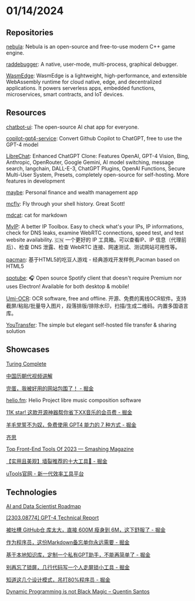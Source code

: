 # 01/14/2024

## Repositories
[nebula](https://github.com/gscept/nebula): Nebula is an open-source and free-to-use modern C++ game engine.

[raddebugger](https://github.com/EpicGames/raddebugger): A native, user-mode, multi-process, graphical debugger.

[WasmEdge](https://github.com/WasmEdge/WasmEdge): WasmEdge is a lightweight, high-performance, and extensible WebAssembly runtime for cloud native, edge, and decentralized applications. It powers serverless apps, embedded functions, microservices, smart contracts, and IoT devices.

## Resources
[chatbot-ui](https://github.com/mckaywrigley/chatbot-ui): The open-source AI chat app for everyone.

[copilot-gpt4-service](https://github.com/aaamoon/copilot-gpt4-service): Convert Github Copilot to ChatGPT, free to use the GPT-4 model

[LibreChat](https://github.com/danny-avila/LibreChat): Enhanced ChatGPT Clone: Features OpenAI, GPT-4 Vision, Bing, Anthropic, OpenRouter, Google Gemini, AI model switching, message search, langchain, DALL-E-3, ChatGPT Plugins, OpenAI Functions, Secure Multi-User System, Presets, completely open-source for self-hosting. More features in development

[maybe](https://github.com/maybe-finance/maybe): Personal finance and wealth management app

[mcfly](https://github.com/cantino/mcfly): Fly through your shell history. Great Scott!

[mdcat](https://github.com/swsnr/mdcat): cat for markdown

[MyIP](https://github.com/jason5ng32/MyIP): A better IP Toolbox. Easy to check what's your IPs, IP informations, check for DNS leaks, examine WebRTC connections, speed test, and test website availability. 🇨🇳 一个更好的 IP 工具箱。可以查看IP、IP 信息（代理前后）、检查 DNS 泄露、检查 WebRTC 连接、网速测试、测试网站可用性等。

[pacman](https://github.com/mumuy/pacman): 基于HTML5的吃豆人游戏 - 经典游戏开发样例_Pacman based on HTML5

[spotube](https://github.com/KRTirtho/spotube): 🎧 Open source Spotify client that doesn't require Premium nor uses Electron! Available for both desktop & mobile!

[Umi-OCR](https://github.com/hiroi-sora/Umi-OCR): OCR software, free and offline. 开源、免费的离线OCR软件。支持截屏/粘贴/批量导入图片，段落排版/排除水印，扫描/生成二维码。内置多国语言库。

[YouTransfer](https://github.com/YouTransfer/YouTransfer): The simple but elegant self-hosted file transfer & sharing solution

## Showcases
[Turing Complete](https://turingcomplete.game/)

[中国历朝代视频讲解](https://www.historyline.online/)

[完蛋，我被好用的网站包围了！ - 掘金](https://juejin.cn/post/7311907901046882354)

[helio.fm](https://helio.fm/): Helio Project
libre music composition software

[11K star! 这款开源神器帮你省下XX音乐的会员费 - 掘金](https://juejin.cn/post/7322518827849072677)

[羊毛党誓不为奴，免费使用 GPT4 能力的 7 种方式 - 掘金](https://juejin.cn/post/7322671519611830283)

[齐思](https://news.miracleplus.com/feeds?tab=hot)

[Top Front-End Tools Of 2023 — Smashing Magazine](https://www.smashingmagazine.com/2024/01/top-frontend-tools-2023/)

[【实用且美观】墙裂推荐的十大工具🥽 - 掘金](https://juejin.cn/post/7299859799780294707)

[uTools官网 - 新一代效率工具平台](https://www.u.tools/)

## Technologies
[AI and Data Scientist Roadmap](https://roadmap.sh/ai-data-scientist)

[[2303.08774] GPT-4 Technical Report](https://ar5iv.labs.arxiv.org/html/2303.08774)

[被吐槽 GitHub仓 库太大，直接 600M 瘦身到 6M，这下舒服了 - 掘金](https://juejin.cn/post/7220643710659559481)

[作为程序员，这份Markdown备忘单你永远需要 - 掘金](https://juejin.cn/post/7194984259948380215)

[基于本地知识库，定制一个私有GPT助手，不能再简单了 - 掘金](https://juejin.cn/post/7322023561823158307)

[别再忘了锁屏，几行代码写一个人走屏锁小工具 - 掘金](https://juejin.cn/post/7317824480911458304)

[知道这几个设计模式，吊打80%程序员 - 掘金](https://juejin.cn/post/7225511164125249573)

[Dynamic Programming is not Black Magic – Quentin Santos](https://qsantos.fr/2024/01/04/dynamic-programming-is-not-black-magic/)
